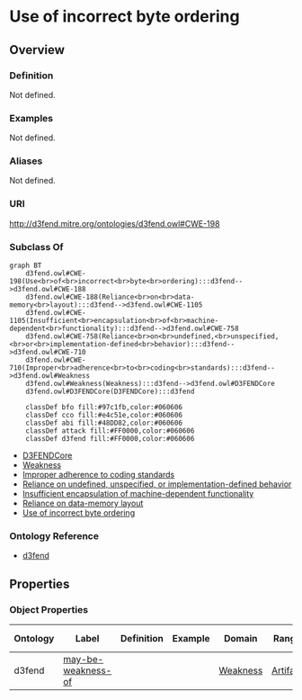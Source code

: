 # Use of incorrect byte ordering

## Overview

### Definition
Not defined.

### Examples
Not defined.

### Aliases
Not defined.

### URI
http://d3fend.mitre.org/ontologies/d3fend.owl#CWE-198

### Subclass Of
```mermaid
graph BT
    d3fend.owl#CWE-198(Use<br>of<br>incorrect<br>byte<br>ordering):::d3fend-->d3fend.owl#CWE-188
    d3fend.owl#CWE-188(Reliance<br>on<br>data-memory<br>layout):::d3fend-->d3fend.owl#CWE-1105
    d3fend.owl#CWE-1105(Insufficient<br>encapsulation<br>of<br>machine-dependent<br>functionality):::d3fend-->d3fend.owl#CWE-758
    d3fend.owl#CWE-758(Reliance<br>on<br>undefined,<br>unspecified,<br>or<br>implementation-defined<br>behavior):::d3fend-->d3fend.owl#CWE-710
    d3fend.owl#CWE-710(Improper<br>adherence<br>to<br>coding<br>standards):::d3fend-->d3fend.owl#Weakness
    d3fend.owl#Weakness(Weakness):::d3fend-->d3fend.owl#D3FENDCore
    d3fend.owl#D3FENDCore(D3FENDCore):::d3fend
    
    classDef bfo fill:#97c1fb,color:#060606
    classDef cco fill:#e4c51e,color:#060606
    classDef abi fill:#48DD82,color:#060606
    classDef attack fill:#FF0000,color:#060606
    classDef d3fend fill:#FF0000,color:#060606
```

- [D3FENDCore](/docs/ontology/reference/model/D3FENDCore/D3FENDCore.md)
- [Weakness](/docs/ontology/reference/model/D3FENDCore/Weakness/Weakness.md)
- [Improper adherence to coding standards](/docs/ontology/reference/model/D3FENDCore/Weakness/Improper%20adherence%20to%20coding%20standards/Improper%20adherence%20to%20coding%20standards.md)
- [Reliance on undefined, unspecified, or implementation-defined behavior](/docs/ontology/reference/model/D3FENDCore/Weakness/Improper%20adherence%20to%20coding%20standards/Reliance%20on%20undefined%2C%20unspecified%2C%20or%20implementation-defined%20behavior/Reliance%20on%20undefined%2C%20unspecified%2C%20or%20implementation-defined%20behavior.md)
- [Insufficient encapsulation of machine-dependent functionality](/docs/ontology/reference/model/D3FENDCore/Weakness/Improper%20adherence%20to%20coding%20standards/Reliance%20on%20undefined%2C%20unspecified%2C%20or%20implementation-defined%20behavior/Insufficient%20encapsulation%20of%20machine-dependent%20functionality/Insufficient%20encapsulation%20of%20machine-dependent%20functionality.md)
- [Reliance on data-memory layout](/docs/ontology/reference/model/D3FENDCore/Weakness/Improper%20adherence%20to%20coding%20standards/Reliance%20on%20undefined%2C%20unspecified%2C%20or%20implementation-defined%20behavior/Insufficient%20encapsulation%20of%20machine-dependent%20functionality/Reliance%20on%20data-memory%20layout/Reliance%20on%20data-memory%20layout.md)
- [Use of incorrect byte ordering](/docs/ontology/reference/model/D3FENDCore/Weakness/Improper%20adherence%20to%20coding%20standards/Reliance%20on%20undefined%2C%20unspecified%2C%20or%20implementation-defined%20behavior/Insufficient%20encapsulation%20of%20machine-dependent%20functionality/Reliance%20on%20data-memory%20layout/Use%20of%20incorrect%20byte%20ordering/Use%20of%20incorrect%20byte%20ordering.md)


### Ontology Reference
- [d3fend](http://d3fend.mitre.org/ontologies/d3fend.owl#)

## Properties
### Object Properties
| Ontology | Label | Definition | Example | Domain | Range | Inverse Of |
|----------|-------|------------|---------|--------|-------|------------|
| d3fend | [may-be-weakness-of](http://d3fend.mitre.org/ontologies/d3fend.owl#may-be-weakness-of) |  |  | [Weakness](/docs/ontology/reference/model/D3FENDCore/Weakness/Weakness.md) | [Artifact](/docs/ontology/reference/model/D3FENDCore/Artifact/Artifact.md) | [may-have-weakness](http://d3fend.mitre.org/ontologies/d3fend.owl#may-have-weakness) |

